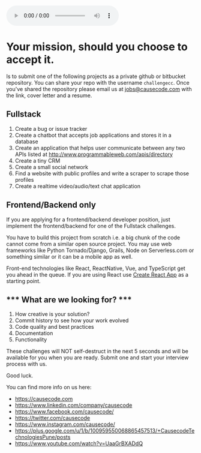 <audio controls autoplay="autoplay">
  <source src="MissionImpossibleTheme.mp3"  type="audio/mpeg">
</audio>

# Your mission, should you choose to accept it.

Is to submit one of the following projects as a private github or bitbucket
repository. You can share your repo with the username `challengecc`. 
Once you've shared the repository please email us at jobs@causecode.com with the link, cover letter and a resume.

## Fullstack

1. Create a bug or issue tracker
2. Create a chatbot that accepts job applications and stores it in a database
3. Create an application that helps user communicate between any two APIs listed at http://www.programmableweb.com/apis/directory
4. Create a tiny CRM 
5. Create a small social network
6. Find a website with public profiles and write a scraper to scrape those profiles
7. Create a realtime video/audio/text chat application

## Frontend/Backend only

If you are applying for a frontend/backend developer position, just implement the frontend/backend for one of the Fullstack challenges.


You have to build this project from scratch i.e. a big chunk of the code cannot come from a similar open source project. 
You may use web frameworks like Python Tornado/Django, Grails, Node on Serverless.com or something similar or it can be a mobile app as well.

Front-end technologies like React, ReactNative, Vue, and TypeScript get you ahead in the queue.
If you are using React use [Create React App](https://github.com/facebookincubator/create-react-app) as a starting 
point.

## *** What are we looking for? ***
1. How creative is your solution?
2. Commit history to see how your work evolved
3. Code quality and best practices
4. Documentation
5. Functionality

These challenges will NOT self-destruct in the next 5 seconds and will be available for you when you are ready. Submit one
and start your interview process with us.

Good luck.

You can find more info on us here:

* https://causecode.com
* https://www.linkedin.com/company/causecode
* https://www.facebook.com/causecode/
* https://twitter.com/causecode
* https://www.instagram.com/causecode/
* https://plus.google.com/u/1/b/100959550068865457513/+CausecodeTechnologiesPune/posts
* https://www.youtube.com/watch?v=UaaGrBXADdQ
